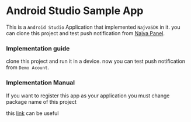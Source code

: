 # Android Studio Sample App

This is a `Android Studio` Application that implemented `NajvaSDK` in it.
you can clone this project and test push notification from [Najva Panel](https://www.najva.com).

### Implementation guide

clone this project and run it in a device.
now you can test push notification from `Demo Acount`.

### Implementation Manual

If you want to register this app as your application you must change package name of this project

this [link](https://stackoverflow.com/questions/16804093/rename-package-in-android-studio) can be useful
